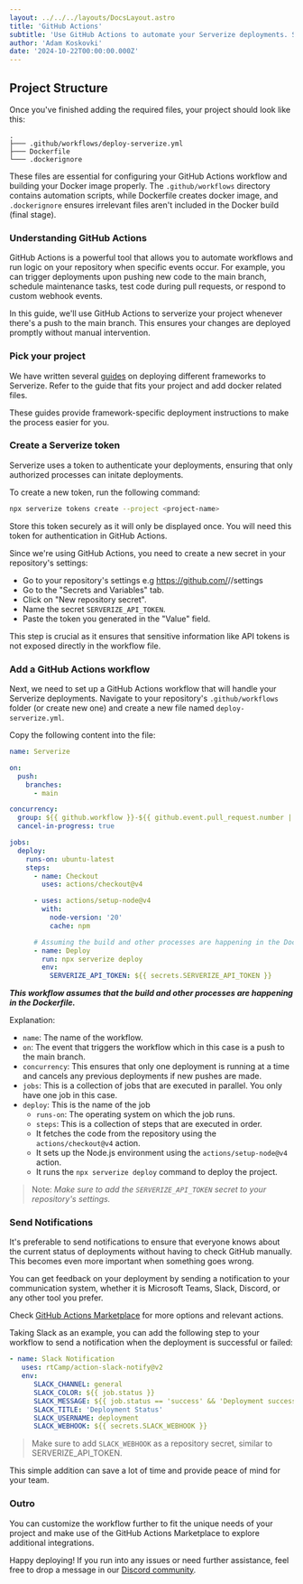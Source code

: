 ```yaml
---
layout: ../../../layouts/DocsLayout.astro
title: 'GitHub Actions'
subtitle: 'Use GitHub Actions to automate your Serverize deployments. Step-by-step guide to setting up workflows, creating tokens, and deploying your projects'
author: 'Adam Koskovki'
date: '2024-10-22T00:00:00.000Z'
---
```


## Project Structure

Once you've finished adding the required files, your project should look like this:

```
.
├─── .github/workflows/deploy-serverize.yml
├─── Dockerfile
└─── .dockerignore
```

These files are essential for configuring your GitHub Actions workflow and building your Docker image properly. The `.github/workflows` directory contains automation scripts, while Dockerfile creates docker image, and `.dockerignore` ensures irrelevant files aren't included in the Docker build (final stage).

### Understanding GitHub Actions

GitHub Actions is a powerful tool that allows you to automate workflows and run logic on your repository when specific events occur. For example, you can trigger deployments upon pushing new code to the main branch, schedule maintenance tasks, test code during pull requests, or respond to custom webhook events.

In this guide, we'll use GitHub Actions to serverize your project whenever there's a push to the main branch. This ensures your changes are deployed promptly without manual intervention.

### Pick your project

We have written several [guides](./) on deploying different frameworks to Serverize. Refer to the guide that fits your project and add docker related files.

These guides provide framework-specific deployment instructions to make the process easier for you.

### Create a Serverize token

Serverize uses a token to authenticate your deployments, ensuring that only authorized processes can initate deployments.

To create a new token, run the following command:

```sh frame=none
npx serverize tokens create --project <project-name>
```

Store this token securely as it will only be displayed once. You will need this token for authentication in GitHub Actions.

Since we're using GitHub Actions, you need to create a new secret in your repository's settings:

- Go to your repository's settings
  e.g https://github.com/<org>/<repo>/settings
- Go to the "Secrets and Variables" tab.
- Click on "New repository secret".
- Name the secret `SERVERIZE_API_TOKEN`.
- Paste the token you generated in the "Value" field.

This step is crucial as it ensures that sensitive information like API tokens is not exposed directly in the workflow file.

### Add a GitHub Actions workflow

Next, we need to set up a GitHub Actions workflow that will handle your Serverize deployments. Navigate to your repository's `.github/workflows` folder (or create new one) and create a new file named `deploy-serverize.yml`.

Copy the following content into the file:

```yaml title=".github/workflows/deploy-serverize.yml"
name: Serverize

on:
  push:
	branches:
	  - main

concurrency:
  group: ${{ github.workflow }}-${{ github.event.pull_request.number || github.ref}}
  cancel-in-progress: true

jobs:
  deploy:
	runs-on: ubuntu-latest
	steps:
	  - name: Checkout
		uses: actions/checkout@v4

	  - uses: actions/setup-node@v4
		with:
		  node-version: '20'
		  cache: npm

	  # Assuming the build and other processes are happening in the Dockerfile
	  - name: Deploy
		run: npx serverize deploy
		env:
		  SERVERIZE_API_TOKEN: ${{ secrets.SERVERIZE_API_TOKEN }}
```

**_This workflow assumes that the build and other processes are happening in the Dockerfile._**

Explanation:

- `name`: The name of the workflow.
- `on`: The event that triggers the workflow which in this case is a push to the main branch.
- `concurrency`: This ensures that only one deployment is running at a time and cancels any previous deployments if new pushes are made.
- `jobs`: This is a collection of jobs that are executed in parallel. You only have one job in this case.
- `deploy`: This is the name of the job
  - `runs-on`: The operating system on which the job runs.
  - `steps`: This is a collection of steps that are executed in order.
  - It fetches the code from the repository using the `actions/checkout@v4` action.
  - It sets up the Node.js environment using the `actions/setup-node@v4` action.
  - It runs the `npx serverize deploy` command to deploy the project.

> Note: _Make sure to add the `SERVERIZE_API_TOKEN` secret to your repository's settings._

### Send Notifications

It's preferable to send notifications to ensure that everyone knows about the current status of deployments without having to check GitHub manually. This becomes even more important when something goes wrong.

You can get feedback on your deployment by sending a notification to your communication system, whether it is Microsoft Teams, Slack, Discord, or any other tool you prefer.

Check [GitHub Actions Marketplace](https://github.com/marketplace?type=actions) for more options and relevant actions.

Taking Slack as an example, you can add the following step to your workflow to send a notification when the deployment is successful or failed:

```yaml title=".github/workflows/deploy-serverize.yml" collapse={1-5, 12-14}
- name: Slack Notification
   uses: rtCamp/action-slack-notify@v2
   env:
	  SLACK_CHANNEL: general
	  SLACK_COLOR: ${{ job.status }}
	  SLACK_MESSAGE: ${{ job.status == 'success' && 'Deployment successful' || 'Deployment failed' }}
	  SLACK_TITLE: 'Deployment Status'
	  SLACK_USERNAME: deployment
	  SLACK_WEBHOOK: ${{ secrets.SLACK_WEBHOOK }}
```

> Make sure to add `SLACK_WEBHOOK` as a repository secret, similar to SERVERIZE_API_TOKEN.

This simple addition can save a lot of time and provide peace of mind for your team.

### Outro

You can customize the workflow further to fit the unique needs of your project and make use of the GitHub Actions Marketplace to explore additional integrations.

Happy deploying! If you run into any issues or need further assistance, feel free to drop a message in our [Discord community](https://discord.gg/aj9bRtrmNt).
